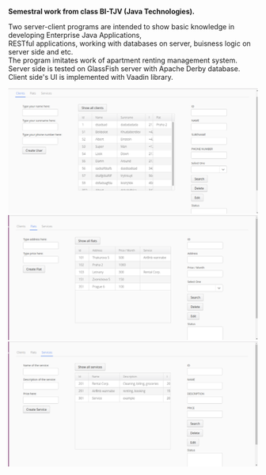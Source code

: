 <b> Semestral work from class BI-TJV (Java Technologies). </b><br>

Two server-client programs are intended to show basic knowledge in developing Enterprise Java Applications,<br>
RESTful applications, working with databases on server, buisness logic on server side and etc.<br>
  The program imitates work of apartment renting management system.<br>
Server side is tested on GlassFish server with Apache Derby database.<br>
Client side's UI is implemented with Vaadin library.

<p align="center">
  <img src="screenshots/Client.png" width="850"/>
  <img src="screenshots/Flats.png" width="850"/>
  <img src="screenshots/Services.png" width="850"/>
</p>
